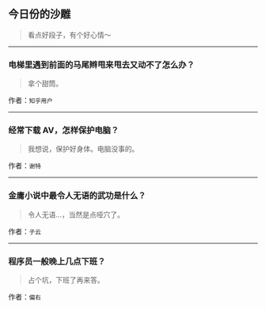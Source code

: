 ## 今日份的沙雕

> 看点好段子，有个好心情～


 
---

### 电梯里遇到前面的马尾辫甩来甩去又动不了怎么办？

> 拿个甜筒。


作者：`知乎用户`

---

### 经常下载 AV，怎样保护电脑？

> 我想说，保护好身体。电脑没事的。


作者：`谢特`

---

### 金庸小说中最令人无语的武功是什么？

> 令人无语…，当然是点哑穴了。


作者：`子云`

---

### 程序员一般晚上几点下班？

> 占个坑，下班了再来答。


作者：`偏右`